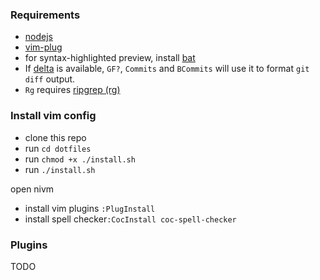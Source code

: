### Requirements
- [nodejs](https://nodejs.org/en/)
- [vim-plug](https://github.com/junegunn/vim-plug)
- for syntax-highlighted preview, install [bat](https://github.com/sharkdp/bat)
- If [delta](https://github.com/dandavison/delta) is available, `GF?`, `Commits` and `BCommits` will use it to format `git diff` output. 
- `Rg` requires [ripgrep (rg)](https://github.com/BurntSushi/ripgrep)

### Install vim config

- clone this repo
- run `cd dotfiles`
- run `chmod +x ./install.sh`
- run `./install.sh`

open nivm

- install vim plugins `:PlugInstall`
- install spell checker`:CocInstall coc-spell-checker`


### Plugins
TODO
